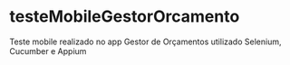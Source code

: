 # testeMobileGestorOrcamento
Teste mobile realizado no app Gestor de Orçamentos utilizado Selenium, Cucumber e Appium
